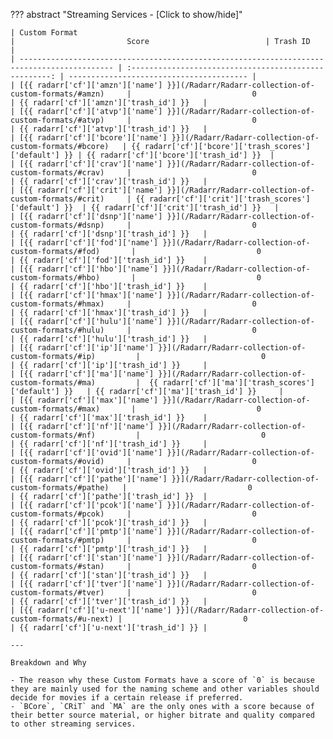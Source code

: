 ??? abstract "Streaming Services - [Click to show/hide]"

    | Custom Format                                                                               |                         Score                          | Trash ID                                 |
    | ------------------------------------------------------------------------------------------- | :----------------------------------------------------: | ---------------------------------------- |
    | [{{ radarr['cf']['amzn']['name'] }}](/Radarr/Radarr-collection-of-custom-formats/#amzn)     |                           0                            | {{ radarr['cf']['amzn']['trash_id'] }}   |
    | [{{ radarr['cf']['atvp']['name'] }}](/Radarr/Radarr-collection-of-custom-formats/#atvp)     |                           0                            | {{ radarr['cf']['atvp']['trash_id'] }}   |
    | [{{ radarr['cf']['bcore']['name'] }}](/Radarr/Radarr-collection-of-custom-formats/#bcore)   | {{ radarr['cf']['bcore']['trash_scores']['default'] }} | {{ radarr['cf']['bcore']['trash_id'] }}  |
    | [{{ radarr['cf']['crav']['name'] }}](/Radarr/Radarr-collection-of-custom-formats/#crav)     |                           0                            | {{ radarr['cf']['crav']['trash_id'] }}   |
    | [{{ radarr['cf']['crit']['name'] }}](/Radarr/Radarr-collection-of-custom-formats/#crit)     | {{ radarr['cf']['crit']['trash_scores']['default'] }}  | {{ radarr['cf']['crit']['trash_id'] }}   |
    | [{{ radarr['cf']['dsnp']['name'] }}](/Radarr/Radarr-collection-of-custom-formats/#dsnp)     |                           0                            | {{ radarr['cf']['dsnp']['trash_id'] }}   |
    | [{{ radarr['cf']['fod']['name'] }}](/Radarr/Radarr-collection-of-custom-formats/#fod)       |                           0                            | {{ radarr['cf']['fod']['trash_id'] }}    |
    | [{{ radarr['cf']['hbo']['name'] }}](/Radarr/Radarr-collection-of-custom-formats/#hbo)       |                           0                            | {{ radarr['cf']['hbo']['trash_id'] }}    |
    | [{{ radarr['cf']['hmax']['name'] }}](/Radarr/Radarr-collection-of-custom-formats/#hmax)     |                           0                            | {{ radarr['cf']['hmax']['trash_id'] }}   |
    | [{{ radarr['cf']['hulu']['name'] }}](/Radarr/Radarr-collection-of-custom-formats/#hulu)     |                           0                            | {{ radarr['cf']['hulu']['trash_id'] }}   |
    | [{{ radarr['cf']['ip']['name'] }}](/Radarr/Radarr-collection-of-custom-formats/#ip)         |                           0                            | {{ radarr['cf']['ip']['trash_id'] }}     |
    | [{{ radarr['cf']['ma']['name'] }}](/Radarr/Radarr-collection-of-custom-formats/#ma)         |  {{ radarr['cf']['ma']['trash_scores']['default'] }}   | {{ radarr['cf']['ma']['trash_id'] }}     |
    | [{{ radarr['cf']['max']['name'] }}](/Radarr/Radarr-collection-of-custom-formats/#max)       |                           0                            | {{ radarr['cf']['max']['trash_id'] }}    |
    | [{{ radarr['cf']['nf']['name'] }}](/Radarr/Radarr-collection-of-custom-formats/#nf)         |                           0                            | {{ radarr['cf']['nf']['trash_id'] }}     |
    | [{{ radarr['cf']['ovid']['name'] }}](/Radarr/Radarr-collection-of-custom-formats/#ovid)     |                           0                            | {{ radarr['cf']['ovid']['trash_id'] }}   |
    | [{{ radarr['cf']['pathe']['name'] }}](/Radarr/Radarr-collection-of-custom-formats/#pathe)   |                           0                            | {{ radarr['cf']['pathe']['trash_id'] }}  |
    | [{{ radarr['cf']['pcok']['name'] }}](/Radarr/Radarr-collection-of-custom-formats/#pcok)     |                           0                            | {{ radarr['cf']['pcok']['trash_id'] }}   |
    | [{{ radarr['cf']['pmtp']['name'] }}](/Radarr/Radarr-collection-of-custom-formats/#pmtp)     |                           0                            | {{ radarr['cf']['pmtp']['trash_id'] }}   |
    | [{{ radarr['cf']['stan']['name'] }}](/Radarr/Radarr-collection-of-custom-formats/#stan)     |                           0                            | {{ radarr['cf']['stan']['trash_id'] }}   |
    | [{{ radarr['cf']['tver']['name'] }}](/Radarr/Radarr-collection-of-custom-formats/#tver)     |                           0                            | {{ radarr['cf']['tver']['trash_id'] }}   |
    | [{{ radarr['cf']['u-next']['name'] }}](/Radarr/Radarr-collection-of-custom-formats/#u-next) |                           0                            | {{ radarr['cf']['u-next']['trash_id'] }} |

    ---

    Breakdown and Why

    - The reason why these Custom Formats have a score of `0` is because they are mainly used for the naming scheme and other variables should decide for movies if a certain release if preferred.
    - `BCore`, `CRiT` and `MA` are the only ones with a score because of their better source material, or higher bitrate and quality compared to other streaming services.
